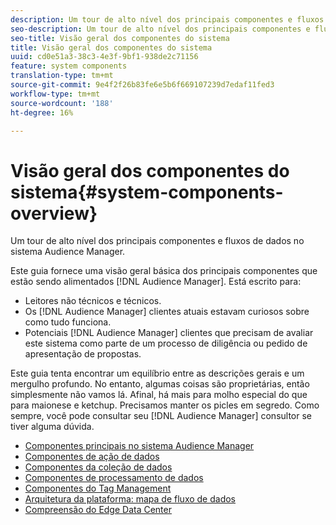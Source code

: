 ```yaml
---
description: Um tour de alto nível dos principais componentes e fluxos de dados no sistema Audience Manager.
seo-description: Um tour de alto nível dos principais componentes e fluxos de dados no sistema Audience Manager.
seo-title: Visão geral dos componentes do sistema
title: Visão geral dos componentes do sistema
uuid: cd0e51a3-38c3-4e3f-9bf1-938de2c71156
feature: system components
translation-type: tm+mt
source-git-commit: 9e4f2f26b83fe6e5b6f669107239d7edaf11fed3
workflow-type: tm+mt
source-wordcount: '188'
ht-degree: 16%

---
```



# Visão geral dos componentes do sistema{#system-components-overview}

Um tour de alto nível dos principais componentes e fluxos de dados no sistema Audience Manager.

<!-- 

c_compintro.xml

 -->

Este guia fornece uma visão geral básica dos principais componentes que estão sendo alimentados [!DNL Audience Manager]. Está escrito para:

* Leitores não técnicos e técnicos.
* Os [!DNL Audience Manager] clientes atuais estavam curiosos sobre como tudo funciona.
* Potenciais [!DNL Audience Manager] clientes que precisam de avaliar este sistema como parte de um processo de diligência ou pedido de apresentação de propostas.

Este guia tenta encontrar um equilíbrio entre as descrições gerais e um mergulho profundo. No entanto, algumas coisas são proprietárias, então simplesmente não vamos lá. Afinal, há mais para molho especial do que para maionese e ketchup. Precisamos manter os picles em segredo. Como sempre, você pode consultar seu [!DNL Audience Manager] consultor se tiver alguma dúvida.

* [Componentes principais no sistema Audience Manager](/help/using/reference/system-components/components-stack.md)
* [Componentes de ação de dados](/help/using/reference/system-components/components-data-action.md)
* [Componentes da coleção de dados](/help/using/reference/system-components/components-data-collection.md)
* [Componentes de processamento de dados](/help/using/reference/system-components/components-data-processing.md)
* [Componentes do Tag Management](/help/using/reference/system-components/components-tag-management.md)
* [Arquitetura da plataforma: mapa de fluxo de dados](/help/using/reference/system-components/components-platform-architecture.md)
* [Compreensão do Edge Data Center](/help/using/reference/system-components/components-edge.md)

